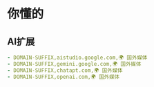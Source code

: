 # 你懂的

## AI扩展

```yml
- DOMAIN-SUFFIX,aistudio.google.com,🌍 国外媒体
- DOMAIN-SUFFIX,gemini.google.com,🌍 国外媒体
- DOMAIN-SUFFIX,chatapt.com,🌍 国外媒体
- DOMAIN-SUFFIX,openai.com,🌍 国外媒体
```
